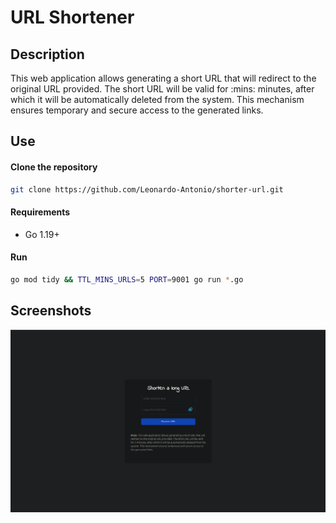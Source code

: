 # URL Shortener

## Description
This web application allows generating a short URL that will redirect to the original URL provided. The short URL will be valid for :mins: minutes, after which it will be automatically deleted from the system. This mechanism ensures temporary and secure access to the generated links.

## Use
#### Clone the repository
```bash
git clone https://github.com/Leonardo-Antonio/shorter-url.git
```
#### Requirements
- Go 1.19+
#### Run
```bash
go mod tidy && TTL_MINS_URLS=5 PORT=9001 go run *.go
```

## Screenshots
![Screenshot](/assets/image.png)